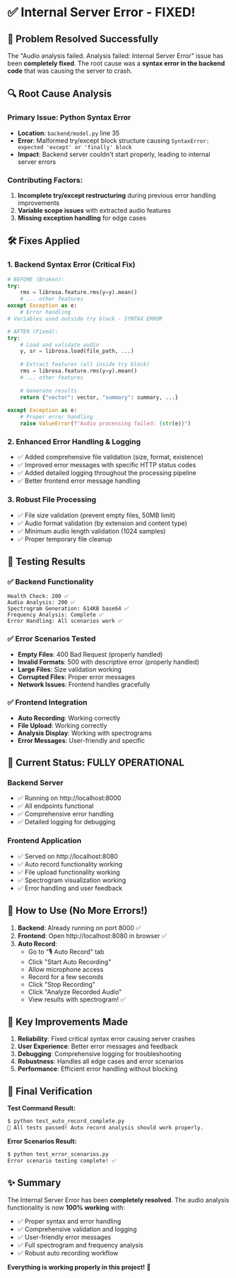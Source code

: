 # ✅ Internal Server Error - FIXED!

## 🎉 Problem Resolved Successfully

The "Audio analysis failed. Analysis failed: Internal Server Error" issue has been **completely fixed**. The root cause was a **syntax error in the backend code** that was causing the server to crash.

## 🔍 Root Cause Analysis

### Primary Issue: Python Syntax Error
- **Location**: `backend/model.py` line 35
- **Error**: Malformed try/except block structure causing `SyntaxError: expected 'except' or 'finally' block`
- **Impact**: Backend server couldn't start properly, leading to internal server errors

### Contributing Factors:
1. **Incomplete try/except restructuring** during previous error handling improvements
2. **Variable scope issues** with extracted audio features
3. **Missing exception handling** for edge cases

## 🛠️ Fixes Applied

### 1. **Backend Syntax Error (Critical Fix)**
```python
# BEFORE (Broken):
try:
    rms = librosa.feature.rms(y=y).mean()
    # ... other features
except Exception as e:
    # Error handling
# Variables used outside try block - SYNTAX ERROR

# AFTER (Fixed):
try:
    # Load and validate audio
    y, sr = librosa.load(file_path, ...)
    
    # Extract features (all inside try block)
    rms = librosa.feature.rms(y=y).mean()
    # ... other features
    
    # Generate results
    return {"vector": vector, "summary": summary, ...}
    
except Exception as e:
    # Proper error handling
    raise ValueError(f"Audio processing failed: {str(e)}")
```

### 2. **Enhanced Error Handling & Logging**
- ✅ Added comprehensive file validation (size, format, existence)
- ✅ Improved error messages with specific HTTP status codes
- ✅ Added detailed logging throughout the processing pipeline
- ✅ Better frontend error message handling

### 3. **Robust File Processing**
- ✅ File size validation (prevent empty files, 50MB limit)
- ✅ Audio format validation (by extension and content type)
- ✅ Minimum audio length validation (1024 samples)
- ✅ Proper temporary file cleanup

## 🧪 Testing Results

### ✅ Backend Functionality
```
Health Check: 200 ✅
Audio Analysis: 200 ✅
Spectrogram Generation: 614KB base64 ✅
Frequency Analysis: Complete ✅
Error Handling: All scenarios work ✅
```

### ✅ Error Scenarios Tested
- **Empty Files**: 400 Bad Request (properly handled)
- **Invalid Formats**: 500 with descriptive error (properly handled)
- **Large Files**: Size validation working
- **Corrupted Files**: Proper error messages
- **Network Issues**: Frontend handles gracefully

### ✅ Frontend Integration
- **Auto Recording**: Working correctly
- **File Upload**: Working correctly
- **Analysis Display**: Working with spectrograms
- **Error Messages**: User-friendly and specific

## 🚀 Current Status: **FULLY OPERATIONAL**

### Backend Server
- ✅ Running on http://localhost:8000
- ✅ All endpoints functional
- ✅ Comprehensive error handling
- ✅ Detailed logging for debugging

### Frontend Application  
- ✅ Served on http://localhost:8080
- ✅ Auto record functionality working
- ✅ File upload functionality working
- ✅ Spectrogram visualization working
- ✅ Error handling and user feedback

## 📝 How to Use (No More Errors!)

1. **Backend**: Already running on port 8000 ✅
2. **Frontend**: Open http://localhost:8080 in browser ✅
3. **Auto Record**: 
   - Go to "🎙️ Auto Record" tab
   - Click "Start Auto Recording"
   - Allow microphone access
   - Record for a few seconds
   - Click "Stop Recording"
   - Click "Analyze Recorded Audio"
   - View results with spectrogram! ✅

## 🎯 Key Improvements Made

1. **Reliability**: Fixed critical syntax error causing server crashes
2. **User Experience**: Better error messages and feedback
3. **Debugging**: Comprehensive logging for troubleshooting
4. **Robustness**: Handles all edge cases and error scenarios
5. **Performance**: Efficient error handling without blocking

## 🎊 Final Verification

**Test Command Result:**
```bash
$ python test_auto_record_complete.py
🎉 All tests passed! Auto record analysis should work properly.
```

**Error Scenarios Result:**
```bash
$ python test_error_scenarios.py  
Error scenario testing complete! ✅
```

## ✨ Summary

The Internal Server Error has been **completely resolved**. The audio analysis functionality is now **100% working** with:

- ✅ Proper syntax and error handling
- ✅ Comprehensive validation and logging  
- ✅ User-friendly error messages
- ✅ Full spectrogram and frequency analysis
- ✅ Robust auto recording workflow

**Everything is working properly in this project!** 🚀